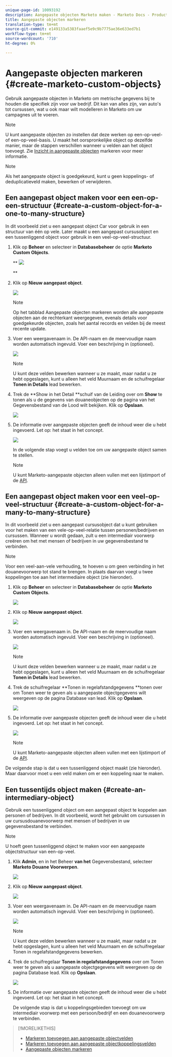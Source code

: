 ```yaml
---
unique-page-id: 10093192
description: Aangepaste objecten Marketo maken - Marketo Docs - Productdocumentatie
title: Aangepaste objecten markeren
translation-type: tm+mt
source-git-commit: e149133a5383faaef5e9c9b7775ae36e633ed7b1
workflow-type: tm+mt
source-wordcount: '710'
ht-degree: 0%

---
```



# Aangepaste objecten markeren {#create-marketo-custom-objects}

Gebruik aangepaste objecten in Marketo om metrische gegevens bij te houden die specifiek zijn voor uw bedrijf. Dit kan van alles zijn, van auto&#39;s tot cursussen, wat u ook maar wilt modelleren in Marketo om uw campagnes uit te voeren.

>[!NOTE]
>
>U kunt aangepaste objecten zo instellen dat deze werken op een-op-veel- of een-op-veel-basis. U maakt het oorspronkelijke object op dezelfde manier, maar de stappen verschillen wanneer u velden aan het object toevoegt. Zie [Inzicht in aangepaste objecten](understanding-marketo-custom-objects.md) markeren voor meer informatie.

>[!NOTE]
>
>Als het aangepaste object is goedgekeurd, kunt u geen koppelings- of deduplicatieveld maken, bewerken of verwijderen.

## Een aangepast object maken voor een een-op-een-structuur {#create-a-custom-object-for-a-one-to-many-structure}

In dit voorbeeld ziet u een aangepast object Car voor gebruik in een structuur van één op vele. Later maakt u een aangepast cursusobject en een tussenliggend object voor gebruik in een veel-op-veel-structuur.

1. Klik op **Beheer** en selecteer in **Databasebeheer** de optie **Marketo Custom Objects**.

   ** ![](assets/image2016-1-18-13-3a12-3a19.png)

   **

1. Klik op **Nieuw aangepast object**.

   ![](assets/image2016-5-18-16-3a28-3a4.png)

   >[!NOTE]
   >
   >Op het tabblad Aangepaste objecten markeren worden alle aangepaste objecten aan de rechterkant weergegeven, evenals details voor goedgekeurde objecten, zoals het aantal records en velden bij de meest recente update.

1. Voer een weergavenaam in. De API-naam en de meervoudige naam worden automatisch ingevuld. Voer een beschrijving in (optioneel).

   ![](assets/image2015-9-15-16-3a29-3a17.png)

   >[!NOTE]
   >
   >U kunt deze velden bewerken wanneer u ze maakt, maar nadat u ze hebt opgeslagen, kunt u alleen het veld Muurnaam en de schuifregelaar **Tonen in Details** lead bewerken.

1. Trek de **Show in het Detail **schuif van de Leiding over om **Show** te tonen als u de gegevens van douaneobjecten op de pagina van het Gegevensbestand van de Lood wilt bekijken. Klik op **Opslaan**.

   ![](assets/image2015-9-15-16-3a32-3a2.png)

1. De informatie over aangepaste objecten geeft de inhoud weer die u hebt ingevoerd. Let op: het staat in het concept.

   ![](assets/image2015-9-15-16-3a38-3a22.png)

   In de volgende stap voegt u velden toe om uw aangepaste object [](add-marketo-custom-object-fields.md)samen te stellen.

   >[!NOTE]
   >
   >U kunt Marketo-aangepaste objecten alleen vullen met een lijstimport of de [API](http://developers.marketo.com/documentation/rest/).

## Een aangepast object maken voor een veel-op-veel-structuur {#create-a-custom-object-for-a-many-to-many-structure}

In dit voorbeeld ziet u een aangepast cursusobject dat u kunt gebruiken voor het maken van een vele-op-veel-relatie tussen personen/bedrijven en cursussen. Wanneer u wordt gedaan, zult u een intermediair voorwerp creëren om het met mensen of bedrijven in uw gegevensbestand te verbinden.

>[!NOTE]
>
>Voor een veel-aan-vele verhouding, te hoeven u om geen verbinding in het douanevoorwerp tot stand te brengen. In plaats daarvan voegt u twee koppelingen toe aan het intermediaire object (zie hieronder).

1. Klik op **Beheer** en selecteer in **Databasebeheer** de optie **Marketo Custom Objects**.

   ![](assets/image2016-1-18-13-3a16-3a25.png)

1. Klik op **Nieuw aangepast object**.

   ![](assets/image2016-5-18-16-3a32-3a42.png)

1. Voer een weergavenaam in. De API-naam en de meervoudige naam worden automatisch ingevuld. Voer een beschrijving in (optioneel).

   ![](assets/image2016-1-14-13-3a38-3a46.png)

   >[!NOTE]
   >
   >U kunt deze velden bewerken wanneer u ze maakt, maar nadat u ze hebt opgeslagen, kunt u alleen het veld Muurnaam en de schuifregelaar **Tonen in Details** lead bewerken.

1. Trek de schuifregelaar **Tonen in regelafstandgegevens **tonen over om Tonen weer te geven als u aangepaste objectgegevens wilt weergeven op de pagina Database van lead. Klik op **Opslaan**.

   ![](assets/image2016-1-14-13-3a42-3a56.png)

1. De informatie over aangepaste objecten geeft de inhoud weer die u hebt ingevoerd. Let op: het staat in het concept.

   ![](assets/image2016-1-18-8-3a38-3a58.png)

   >[!NOTE]
   >
   >U kunt Marketo-aangepaste objecten alleen vullen met een lijstimport of de [API](http://developers.marketo.com/documentation/rest/).

De volgende stap is dat u een tussenliggend object maakt (zie hieronder). Maar daarvoor moet u een veld maken om er een koppeling naar te maken.

## Een tussentijds object maken {#create-an-intermediary-object}

Gebruik een tussenliggend object om een aangepast object te koppelen aan personen of bedrijven. In dit voorbeeld, wordt het gebruikt om cursussen in uw cursusdouanevoorwerp met mensen of bedrijven in uw gegevensbestand te verbinden.

>[!NOTE]
>
>U hoeft geen tussenliggend object te maken voor een aangepaste objectstructuur van een-op-veel.

1. Klik **Admin**, en in het Beheer **van het** Gegevensbestand, selecteer **Marketo Douane Voorwerpen**.

   ![](assets/image2016-1-18-13-3a17-3a40.png)

1. Klik op **Nieuw aangepast object**.

   ![](assets/image2016-5-18-16-3a33-3a16.png)

1. Voer een weergavenaam in. De API-naam en de meervoudige naam worden automatisch ingevuld. Voer een beschrijving in (optioneel).

   ![](assets/image2016-1-14-14-3a10-3a44.png)

   >[!NOTE]
   >
   >U kunt deze velden bewerken wanneer u ze maakt, maar nadat u ze hebt opgeslagen, kunt u alleen het veld Muurnaam en de schuifregelaar Tonen in regelafstandgegevens bewerken.

1. Trek de schuifregelaar **Tonen in regelafstandgegevens** over om Tonen weer te geven als u aangepaste objectgegevens wilt weergeven op de pagina Database lead. Klik op **Opslaan**.

   ![](assets/image2016-1-14-14-3a12-3a49.png)

1. De informatie over aangepaste objecten geeft de inhoud weer die u hebt ingevoerd. Let op: het staat in het concept.

   De volgende stap is dat u koppelingsgebieden [](add-marketo-custom-object-link-fields.md) toevoegt om uw intermediair voorwerp met een persoon/bedrijf en een douanevoorwerp te verbinden.

>[!MORELIKETHIS]
>
>* [Markeren toevoegen aan aangepaste objectvelden](add-marketo-custom-object-fields.md)
>* [Markeren toevoegen aan aangepaste objectkoppelingsvelden](add-marketo-custom-object-link-fields.md)
>* [Aangepaste objecten markeren](understanding-marketo-custom-objects.md)

>



